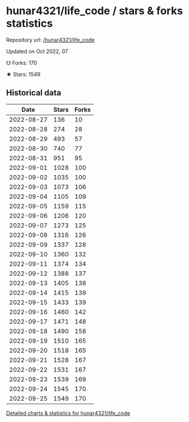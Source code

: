 # hunar4321/life_code / stars & forks statistics

Repository url: [/hunar4321/life_code](https://github.com/hunar4321/life_code)

Updated on Oct 2022, 07

☋ Forks: 170

★ Stars: 1549

## Historical data
| Date | Stars | Forks |
|------|-------|-------|
| 2022-08-27 | 136 | 10 | 
| 2022-08-28 | 274 | 28 | 
| 2022-08-29 | 493 | 57 | 
| 2022-08-30 | 740 | 77 | 
| 2022-08-31 | 951 | 95 | 
| 2022-09-01 | 1028 | 100 | 
| 2022-09-02 | 1035 | 100 | 
| 2022-09-03 | 1073 | 106 | 
| 2022-09-04 | 1105 | 109 | 
| 2022-09-05 | 1159 | 115 | 
| 2022-09-06 | 1206 | 120 | 
| 2022-09-07 | 1273 | 125 | 
| 2022-09-08 | 1316 | 126 | 
| 2022-09-09 | 1337 | 128 | 
| 2022-09-10 | 1360 | 132 | 
| 2022-09-11 | 1374 | 134 | 
| 2022-09-12 | 1388 | 137 | 
| 2022-09-13 | 1405 | 138 | 
| 2022-09-14 | 1415 | 139 | 
| 2022-09-15 | 1433 | 139 | 
| 2022-09-16 | 1460 | 142 | 
| 2022-09-17 | 1471 | 148 | 
| 2022-09-18 | 1490 | 158 | 
| 2022-09-19 | 1510 | 165 | 
| 2022-09-20 | 1518 | 165 | 
| 2022-09-21 | 1528 | 167 | 
| 2022-09-22 | 1531 | 167 | 
| 2022-09-23 | 1539 | 169 | 
| 2022-09-24 | 1545 | 170 | 
| 2022-09-25 | 1549 | 170 | 


[Detailed charts & statistics for hunar4321/life_code](https://reviewgithub.com/rep/hunar4321/life_code)
